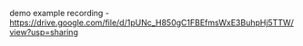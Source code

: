demo example recording - https://drive.google.com/file/d/1pUNc_H850gC1FBEfmsWxE3BuhpHj5TTW/view?usp=sharing
